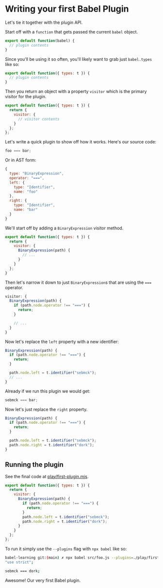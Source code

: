 # Writing your first Babel Plugin

Let's tie it together with the plugin API.

Start off with a `function` that gets passed the current `babel` object.

```js
export default function(babel) {
  // plugin contents
}
```

Since you'll be using it so often, you'll likely want to grab just `babel.types`
like so:

```js
export default function({ types: t }) {
  // plugin contents
}
```

Then you return an object with a property `visitor` which is the primary visitor
for the plugin.

```js
export default function({ types: t }) {
  return {
    visitor: {
      // visitor contents
    }
  };
};
```

Let's write a quick plugin to show off how it works. Here's our source code:

```js
foo === bar;
```

Or in AST form:

```js
{
  type: "BinaryExpression",
  operator: "===",
  left: {
    type: "Identifier",
    name: "foo"
  },
  right: {
    type: "Identifier",
    name: "bar"
  }
}
```

We'll start off by adding a `BinaryExpression` visitor method.

```js
export default function({ types: t }) {
  return {
    visitor: {
      BinaryExpression(path) {
        // ...
      }
    }
  };
}
```

Then let's narrow it down to just `BinaryExpression`s that are using the `===`
operator.

```js
visitor: {
  BinaryExpression(path) {
    if (path.node.operator !== "===") {
      return;
    }

    // ...
  }
}
```

Now let's replace the `left` property with a new identifier:

```js
BinaryExpression(path) {
  if (path.node.operator !== "===") {
    return;
  }

  path.node.left = t.identifier("sebmck");
  // ...
}
```

Already if we run this plugin we would get:

```js
sebmck === bar;
```

Now let's just replace the `right` property.

```js
BinaryExpression(path) {
  if (path.node.operator !== "===") {
    return;
  }

  path.node.left = t.identifier("sebmck");
  path.node.right = t.identifier("dork");
}
```

## Running the plugin

See the final code at [play/first-plugin.mjs](/play/first-plugin.mjs).

```js
export default function({ types: t }) {
  return {
    visitor: {
      BinaryExpression(path) {
        if (path.node.operator !== "===") {
          return;
        }
        path.node.left = t.identifier("sebmck");
        path.node.right = t.identifier("dork");
      }
    }
  };
};
```

To run it simply use the `--plugins` flag with `npx babel` like so:

```sh
babel-learning git:(main) ✗ npx babel src/foo.js --plugins=./play/first-plugin.mjs
"use strict";

sebmck === dork;
```

Awesome! Our very first Babel plugin.